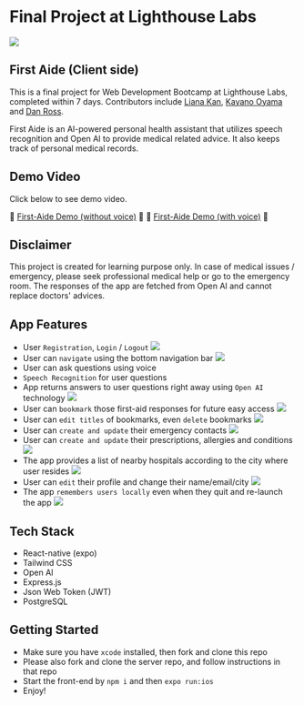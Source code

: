 # Final Project at Lighthouse Labs

![](/docs/banner.png)

## First Aide (Client side)

This is a final project for Web Development Bootcamp at Lighthouse Labs, completed within 7 days. Contributors include [Liana Kan](https://github.com/lianaa98), [Kayano Oyama](https://github.com/suefrontend) and [Dan Ross](https://github.com/DanRoss88).

First Aide is an AI-powered personal health assistant that utilizes speech recognition and Open AI to provide medical related advice. It also keeps track of personal medical records.

## Demo Video

Click below to see demo video.

🔗 [First-Aide Demo (without voice)](https://www.youtube.com/watch?v=0kKaE3En4Us) 🔗
🔗 [First-Aide Demo (with voice)](https://www.youtube.com/watch?v=TUSJU9RD068) 🔗

## Disclaimer

This project is created for learning purpose only. In case of medical issues / emergency, please seek professional medical help or go to the emergency room. The responses of the app are fetched from Open AI and cannot replace doctors' advices.

## App Features

- User `Registration`, `Login` / `Logout`
  ![](docs/register-logout-login.gif)
- User can `navigate` using the bottom navigation bar
  ![](docs/navigation.gif)
- User can ask questions using voice
- `Speech Recognition` for user questions
- App returns answers to user questions right away using `Open AI` technology
  ![](docs/speech-recognition.gif)
- User can `bookmark` those first-aid responses for future easy access
  ![](docs/bookmarking.gif)
- User can `edit titles` of bookmarks, even `delete` bookmarks
  ![](docs/edit-bookmark.gif)
- User can `create and update` their emergency contacts
  ![](docs/edit-contacts.gif)
- User can `create and update` their prescriptions, allergies and conditions
  ![](docs/edit-medical-record.gif)
- The app provides a list of nearby hospitals according to the city where user resides
  ![](docs/display-hospitals.png)
- User can `edit` their profile and change their name/email/city
  ![](docs/edit-profile.gif)
- The app `remembers users locally` even when they quit and re-launch the app
  ![](docs/user-recognition.gif)

## Tech Stack

- React-native (expo)
- Tailwind CSS
- Open AI
- Express.js
- Json Web Token (JWT)
- PostgreSQL

## Getting Started

- Make sure you have `xcode` installed, then fork and clone this repo
- Please also fork and clone the server repo, and follow instructions in that repo
- Start the front-end by `npm i` and then `expo run:ios`
- Enjoy!
